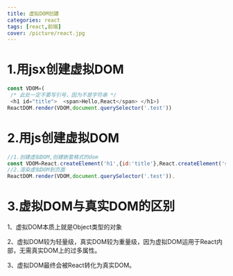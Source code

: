 ```yaml
---
title: 虚拟DOM创建
categories: react
tags: [react,前端]
cover: /picture/react.jpg
---
```



# 1.用jsx创建虚拟DOM

```javascript
const VDOM=(
 /* 此处一定不要写引号，因为不是字符串 */
 <h1 id="title">  <span>Hello,React</span> </h1>)
ReactDOM.render(VDOM,document.querySelector('.test'))
```

# 2.用js创建虚拟DOM

```javascript
//1.创建虚拟DOM,创建嵌套格式的dom
const VDOM=React.createElement('h1',{id:'title'},React.createElement('span',{},'hello,React'))
//2.渲染虚拟DOM到页面
ReactDOM.render(VDOM,document.querySelector('.test')).
```

# 3.虚拟DOM与真实DOM的区别

1、虚拟DOM本质上就是Object类型的对象

2、虚拟DOM较为轻量级，真实DOM较为重量级，因为虚拟DOM运用于React内部，无需真实DOM上的过多属性。

3、虚拟DOM最终会被React转化为真实DOM。

